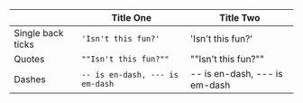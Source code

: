 ﻿|                   | Title One                      | Title Two                     |
 -----------------  | ------------------------------ | ------------------------------|
| Single back ticks | `'Isn't this fun?'`            | 'Isn't this fun?'             |
| Quotes            | `""Isn't this fun?""`          | ""Isn't this fun?""           |
| Dashes            | `-- is en-dash, --- is em-dash`| -- is en-dash, --- is em-dash |
